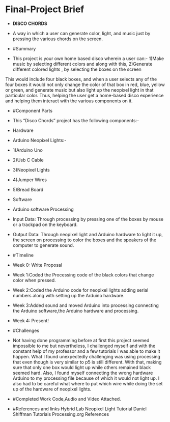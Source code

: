 # Final-Project Brief 

* **DISCO CHORDS**
* A way in which a user can generate color, light, and music just by pressing the various chords on the screen.

* #Summary
* This project is your own home based disco wherein a user can:-
1)Make music by selecting different colors and along with this,
2)Generate different colored lights
, by selecting the boxes on the screen

This would include four black boxes, and when a user selects any of the four boxes it would not only change the color of that box in red, blue, yellow or green, and generate music but also light up the neopixel light in that particular color. Thus, helping the user get a home-based disco experience and helping them interact with the various components on it.

* #Component Parts
* This “Disco Chords” project has the following components:-

* Hardware
* Arduino Neopixel Lights:-
* 1)Arduino Uno
* 2)Usb C Cable
* 3)Neopixel Lights
* 4)Jumper Wires
* 5)Bread Board

* Software
* Arduino software
Processing 

* Input Data: Through processing by pressing one of the boxes by mouse or a trackpad on the keyboard.
* Output Data: Through neopixel light and Arduino hardware to light it up, the screen on processing to color the boxes and the speakers of the computer to generate sound.


* #Timeline

* Week 0: Write Proposal

* Week 1:Coded the Processing code of the black colors that change color when pressed.

* Week 2:Coded the Arduino code for neopixel lights adding serial numbers along with setting up the Arduino hardware. 

* Week 3:Added sound and moved Arduino into processing connecting the Arduino software,the Arduino hardware and processing.

* Week 4: Present!

* #Challenges
* Not having done programming before at first this project seemed impossible to me but nevertheless, I challenged myself and with the constant help of my professor and a few tutorials I was able to make it happen.
What I found unexpectedly challenging was using processing that even though is very similar to p5 is still different. With that, making sure that only one box would light up while others remained black seemed hard.
Also, I found myself connecting the wrong hardware Arduino to my processing file because of which it would not light up.
I also had to be careful what where to put which wire while doing the set up of the hardware of neopixel lights.

* #Completed Work
Code,Audio and Video Attached.

* #References and links
Hybrid Lab Neopixel Light Tutorial
Daniel Shiffman Tutorials 
Processing.org References 






